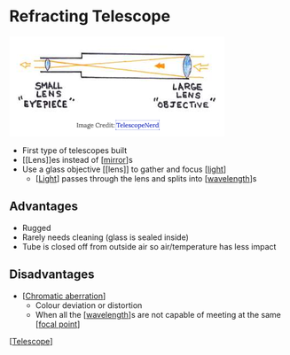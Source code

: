 # Refracting Telescope

![A refracting telescope](../../public/assets/second-brain/2021-02-02-19-16-01.png)

- First type of telescopes built
- [[Lens]]es instead of [[mirror]]s
- Use a glass objective [[lens]] to gather and focus [[light]]
  - [[Light]] passes through the lens and splits into [[wavelength]]s

## Advantages

- Rugged
- Rarely needs cleaning (glass is sealed inside)
- Tube is closed off from outside air so air/temperature has less impact

## Disadvantages

- [[Chromatic aberration]]
  - Colour deviation or distortion
  - When all the [[wavelength]]s are not capable of meeting at the same [[focal point]]

[[Telescope]]

[//begin]: # "Autogenerated link references for markdown compatibility"
[mirror]: mirror "Mirror"
[light]: light "Light"
[Light]: light "Light"
[wavelength]: wavelength "Wavelength"
[Chromatic aberration]: chromatic-aberration "Chromatic Aberration"
[wavelength]: wavelength "Wavelength"
[focal point]: focal-point "Focal Point"
[Telescope]: telescope "Telescope"
[//end]: # "Autogenerated link references"
